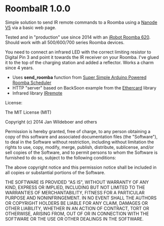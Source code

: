 # RoombaIR 1.0.0

Simple solution to send IR remote commands to a Roomba using a [Nanode V5](https://wiki.london.hackspace.org.uk/view/Project:Nanode) via a basic web page.

Tested and in "production" use since 2014 with an [iRobot Roomba 620](http://www.irobot.com/). Should work with all 500/600/700 series Roomba devices.

You need to connect an infrared LED with the correct limiting resistor to Digital Pin 3 and point it towards the IR receiver on your Roomba. I've glued it to the top of the charging station and added a reflector. Works a charm since 4 years.

- Uses **send_roomba** function from [Super Simple Arduino Powered Roomba Scheduler](http://www.instructables.com/id/Super-Simple-Arduino-Powered-Roomba-Scheduler/step3/Arduino-Script/)
- HTTP "server" based on BackSoon example from the [Ethercard](https://github.com/jcw/ethercard) library 
- Infrared library [IRremote](https://github.com/shirriff/Arduino-IRremote)

License:

The MIT License (MIT)

Copyright (c) 2014 Jan Wildeboer and others

Permission is hereby granted, free of charge, to any person obtaining a copy
of this software and associated documentation files (the "Software"), to deal
in the Software without restriction, including without limitation the rights
to use, copy, modify, merge, publish, distribute, sublicense, and/or sell
copies of the Software, and to permit persons to whom the Software is
furnished to do so, subject to the following conditions:

The above copyright notice and this permission notice shall be included in
all copies or substantial portions of the Software.

THE SOFTWARE IS PROVIDED "AS IS", WITHOUT WARRANTY OF ANY KIND, EXPRESS OR
IMPLIED, INCLUDING BUT NOT LIMITED TO THE WARRANTIES OF MERCHANTABILITY,
FITNESS FOR A PARTICULAR PURPOSE AND NONINFRINGEMENT. IN NO EVENT SHALL THE
AUTHORS OR COPYRIGHT HOLDERS BE LIABLE FOR ANY CLAIM, DAMAGES OR OTHER
LIABILITY, WHETHER IN AN ACTION OF CONTRACT, TORT OR OTHERWISE, ARISING FROM,
OUT OF OR IN CONNECTION WITH THE SOFTWARE OR THE USE OR OTHER DEALINGS IN
THE SOFTWARE.
